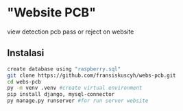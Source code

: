 <h1>"Website PCB"</h1>

<p>view detection pcb pass or reject on website</p>



## Instalasi
```bash
create database using "raspberry.sql"
git clone https://github.com/fransiskuscyh/webs-pcb.git
cd webs-pcb
py -m venv .venv #create virtual environment
pip install django, mysql-connector
py manage.py runserver #for run server website
